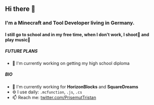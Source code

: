 ## Hi there 👋

### I'm a Minecraft and Tool Developer living in Germany.
#### I still go to school and in my free time, when I don't work, I shoot📸 and play music🎵

##### FUTURE PLANS
- 🏫 I'm currently working on getting my high school diploma

##### BIO
- 🏢 I'm currently working for **HorizonBlocks** and **SquareDreams**
- ⚙️ I use daily: `.mcfunction`, `.js`, `.cs` 
- 📫 Reach me: [twitter.com/PrisemutTristan](https://twitter.com/PrisemutTristan)
